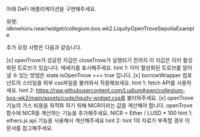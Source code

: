 아래 DeFi 애플리케이션을 구현해주세요.

위젯: idknwhoru.near/widget/collegium.bos.wk2.LiquityOpenTroveSepoliaExample

추가 요청 사항은 다음과 같습니다.

[x] openTrove가 성공한 지갑은 closeTrove가 실행되기 전까지 이 지갑은 이미 활성화된 트로브가 있습니다. 메세지를 표시해주세요.
hint 1: 이미 활성화된 트로브를 알아 낼 수 있는 방법은 state.isOpenTrove === true 입니다.
[x] borrowWrapper 컴포넌트의 스타일을 외부 css파일을 불러와서 적용해보세요.
hint 1: fetch API를 사용하세요.
hint 2: https://raw.githubusercontent.com/LudiumAgwn/collegium-bos-wk2/main/assets/code/liquity-widget.css를 불러와주세요.
[x] openTrove 기능의 가스 비용을 최적화 하기 위해 NICR이라는 값을 계산해야 합니다. openTrove 함수에 NICR을 계산하는 기능을 추가해주세요.
NICR = Ether / LUSD * 100
hint 1: ethers.js api 기능을 사용해서 계산해주세요
hint 2: hint 1의 자료가 부족할 경우 이 문서를 참고해주세요.
